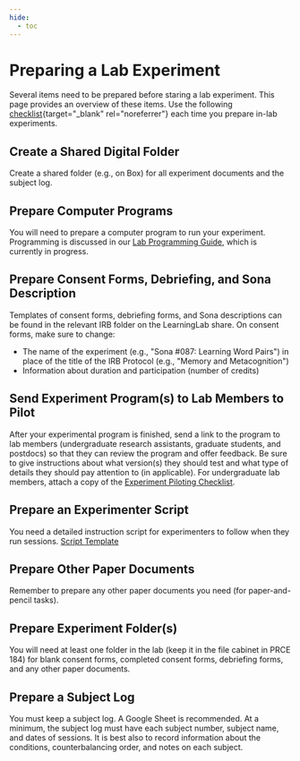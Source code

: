 ```yaml
---
hide:
  - toc
---
```


# Preparing a Lab Experiment

Several items need to be prepared before staring a lab experiment. This page provides an overview of these items. Use the following [checklist](../../downloads/checklist_PreparingLabExperiments.pdf){target="\_blank" rel="noreferrer"} each time you prepare in-lab experiments.

## Create a Shared Digital Folder

Create a shared folder (e.g., on Box) for all experiment documents and the subject log.

## Prepare Computer Programs

You will need to prepare a computer program to run your experiment. Programming is discussed in our [Lab Programming Guide](../programming-guide/programs.md), which is currently in progress.

## Prepare Consent Forms, Debriefing, and Sona Description

Templates of consent forms, debriefing forms, and Sona descriptions can be found in the relevant IRB folder on the LearningLab share. On consent forms, make sure to change:

- The name of the experiment (e.g., "Sona #087: Learning Word Pairs") in place of the title of the IRB Protocol (e.g., "Memory and Metacognition")
- Information about duration and participation (number of credits)

## Send Experiment Program(s) to Lab Members to Pilot

After your experimental program is finished, send a link to the program to lab members (undergraduate research assistants, graduate students, and postdocs) so that they can review the program and offer feedback. Be sure to give instructions about what version(s) they should test and what type of details they should pay attention to (in applicable). For undergraduate lab members, attach a copy of the [Experiment Piloting Checklist](../../downloads/checklist_PilotingExperiments.pdf).

## Prepare an Experimenter Script

You need a detailed instruction script for experimenters to follow when they run sessions. [Script Template](../../downloads/script_390.docx)

## Prepare Other Paper Documents

Remember to prepare any other paper documents you need (for paper-and-pencil tasks).

## Prepare Experiment Folder(s)

You will need at least one folder in the lab (keep it in the file cabinet in PRCE 184) for blank consent forms, completed consent forms, debriefing forms, and any other paper documents.

## Prepare a Subject Log

You must keep a subject log. A Google Sheet is recommended. At a minimum, the subject log must have each subject number, subject name, and dates of sessions. It is best also to record information about the conditions, counterbalancing order, and notes on each subject.


